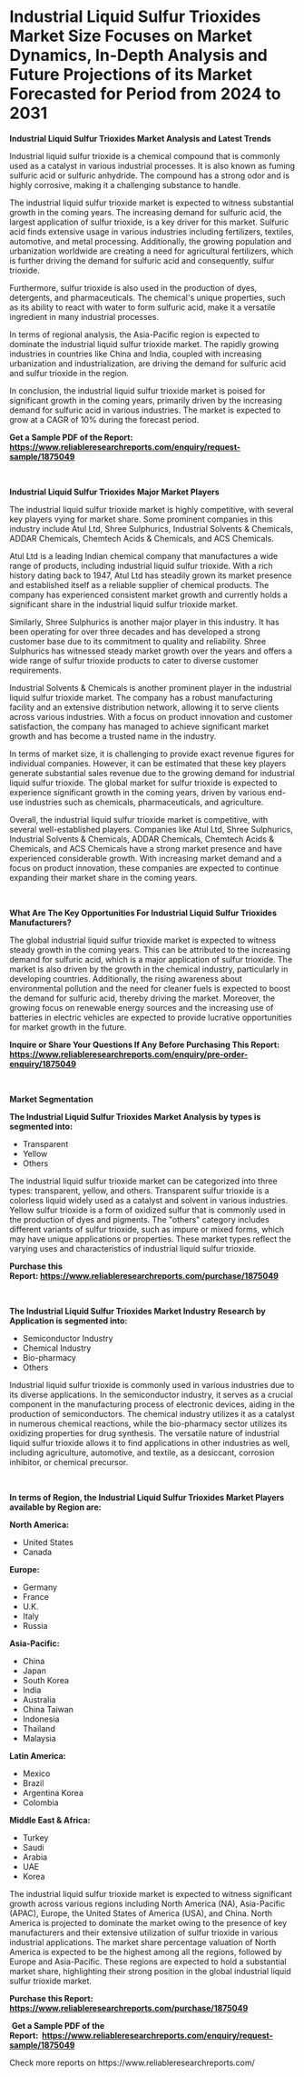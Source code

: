 <p><h1>Industrial Liquid Sulfur Trioxides Market Size Focuses on Market Dynamics, In-Depth Analysis and Future Projections of its Market Forecasted for Period from 2024 to 2031</h1></p><p><strong>Industrial Liquid Sulfur Trioxides Market Analysis and Latest Trends</strong></p>
<p><p>Industrial liquid sulfur trioxide is a chemical compound that is commonly used as a catalyst in various industrial processes. It is also known as fuming sulfuric acid or sulfuric anhydride. The compound has a strong odor and is highly corrosive, making it a challenging substance to handle.</p><p>The industrial liquid sulfur trioxide market is expected to witness substantial growth in the coming years. The increasing demand for sulfuric acid, the largest application of sulfur trioxide, is a key driver for this market. Sulfuric acid finds extensive usage in various industries including fertilizers, textiles, automotive, and metal processing. Additionally, the growing population and urbanization worldwide are creating a need for agricultural fertilizers, which is further driving the demand for sulfuric acid and consequently, sulfur trioxide.</p><p>Furthermore, sulfur trioxide is also used in the production of dyes, detergents, and pharmaceuticals. The chemical's unique properties, such as its ability to react with water to form sulfuric acid, make it a versatile ingredient in many industrial processes.</p><p>In terms of regional analysis, the Asia-Pacific region is expected to dominate the industrial liquid sulfur trioxide market. The rapidly growing industries in countries like China and India, coupled with increasing urbanization and industrialization, are driving the demand for sulfuric acid and sulfur trioxide in the region.</p><p>In conclusion, the industrial liquid sulfur trioxide market is poised for significant growth in the coming years, primarily driven by the increasing demand for sulfuric acid in various industries. The market is expected to grow at a CAGR of 10% during the forecast period.</p></p>
<p><strong>Get a Sample PDF of the Report:&nbsp; <a href="https://www.reliableresearchreports.com/enquiry/request-sample/1875049">https://www.reliableresearchreports.com/enquiry/request-sample/1875049</a></strong></p>
<p>&nbsp;</p>
<p><strong>Industrial Liquid Sulfur Trioxides Major Market Players</strong></p>
<p><p>The industrial liquid sulfur trioxide market is highly competitive, with several key players vying for market share. Some prominent companies in this industry include Atul Ltd, Shree Sulphurics, Industrial Solvents & Chemicals, ADDAR Chemicals, Chemtech Acids & Chemicals, and ACS Chemicals.</p><p>Atul Ltd is a leading Indian chemical company that manufactures a wide range of products, including industrial liquid sulfur trioxide. With a rich history dating back to 1947, Atul Ltd has steadily grown its market presence and established itself as a reliable supplier of chemical products. The company has experienced consistent market growth and currently holds a significant share in the industrial liquid sulfur trioxide market.</p><p>Similarly, Shree Sulphurics is another major player in this industry. It has been operating for over three decades and has developed a strong customer base due to its commitment to quality and reliability. Shree Sulphurics has witnessed steady market growth over the years and offers a wide range of sulfur trioxide products to cater to diverse customer requirements.</p><p>Industrial Solvents & Chemicals is another prominent player in the industrial liquid sulfur trioxide market. The company has a robust manufacturing facility and an extensive distribution network, allowing it to serve clients across various industries. With a focus on product innovation and customer satisfaction, the company has managed to achieve significant market growth and has become a trusted name in the industry.</p><p>In terms of market size, it is challenging to provide exact revenue figures for individual companies. However, it can be estimated that these key players generate substantial sales revenue due to the growing demand for industrial liquid sulfur trioxide. The global market for sulfur trioxide is expected to experience significant growth in the coming years, driven by various end-use industries such as chemicals, pharmaceuticals, and agriculture.</p><p>Overall, the industrial liquid sulfur trioxide market is competitive, with several well-established players. Companies like Atul Ltd, Shree Sulphurics, Industrial Solvents & Chemicals, ADDAR Chemicals, Chemtech Acids & Chemicals, and ACS Chemicals have a strong market presence and have experienced considerable growth. With increasing market demand and a focus on product innovation, these companies are expected to continue expanding their market share in the coming years.</p></p>
<p>&nbsp;</p>
<p><strong>What Are The Key Opportunities For Industrial Liquid Sulfur Trioxides Manufacturers?</strong></p>
<p><p>The global industrial liquid sulfur trioxide market is expected to witness steady growth in the coming years. This can be attributed to the increasing demand for sulfuric acid, which is a major application of sulfur trioxide. The market is also driven by the growth in the chemical industry, particularly in developing countries. Additionally, the rising awareness about environmental pollution and the need for cleaner fuels is expected to boost the demand for sulfuric acid, thereby driving the market. Moreover, the growing focus on renewable energy sources and the increasing use of batteries in electric vehicles are expected to provide lucrative opportunities for market growth in the future.</p></p>
<p><strong>Inquire or Share Your Questions If Any Before Purchasing This Report: <a href="https://www.reliableresearchreports.com/enquiry/pre-order-enquiry/1875049">https://www.reliableresearchreports.com/enquiry/pre-order-enquiry/1875049</a></strong></p>
<p>&nbsp;</p>
<p><strong>Market Segmentation</strong></p>
<p><strong>The Industrial Liquid Sulfur Trioxides Market Analysis by types is segmented into:</strong></p>
<p><ul><li>Transparent</li><li>Yellow</li><li>Others</li></ul></p>
<p><p>The industrial liquid sulfur trioxide market can be categorized into three types: transparent, yellow, and others. Transparent sulfur trioxide is a colorless liquid widely used as a catalyst and solvent in various industries. Yellow sulfur trioxide is a form of oxidized sulfur that is commonly used in the production of dyes and pigments. The "others" category includes different variants of sulfur trioxide, such as impure or mixed forms, which may have unique applications or properties. These market types reflect the varying uses and characteristics of industrial liquid sulfur trioxide.</p></p>
<p><strong>Purchase this Report:&nbsp;<a href="https://www.reliableresearchreports.com/purchase/1875049">https://www.reliableresearchreports.com/purchase/1875049</a></strong></p>
<p>&nbsp;</p>
<p><strong>The Industrial Liquid Sulfur Trioxides Market Industry Research by Application is segmented into:</strong></p>
<p><ul><li>Semiconductor Industry</li><li>Chemical Industry</li><li>Bio-pharmacy</li><li>Others</li></ul></p>
<p><p>Industrial liquid sulfur trioxide is commonly used in various industries due to its diverse applications. In the semiconductor industry, it serves as a crucial component in the manufacturing process of electronic devices, aiding in the production of semiconductors. The chemical industry utilizes it as a catalyst in numerous chemical reactions, while the bio-pharmacy sector utilizes its oxidizing properties for drug synthesis. The versatile nature of industrial liquid sulfur trioxide allows it to find applications in other industries as well, including agriculture, automotive, and textile, as a desiccant, corrosion inhibitor, or chemical precursor.</p></p>
<p>&nbsp;</p>
<p><strong>In terms of Region, the Industrial Liquid Sulfur Trioxides Market Players available by Region are:</strong></p>
<p>
    <p> <strong> North America: </strong>
        <ul>
            <li>United States</li>
            <li>Canada</li>
        </ul>
        </p> 
    <p> <strong> Europe: </strong>
        <ul>
            <li>Germany</li>
            <li>France</li>
            <li>U.K.</li>
            <li>Italy</li>
            <li>Russia</li>
        </ul>
        </p> 
    <p> <strong> Asia-Pacific: </strong>
        <ul>
            <li>China</li>
            <li>Japan</li>
            <li>South Korea</li>
            <li>India</li>
            <li>Australia</li>
            <li>China Taiwan</li>
            <li>Indonesia</li>
            <li>Thailand</li>
            <li>Malaysia</li>
        </ul>
        </p> 
    <p> <strong> Latin America: </strong>
        <ul>
            <li>Mexico</li>
            <li>Brazil</li>
            <li>Argentina Korea</li>
            <li>Colombia</li>
        </ul>
        </p> 
    <p> <strong> Middle East & Africa: </strong>
        <ul>
            <li>Turkey</li>
            <li>Saudi</li>
            <li>Arabia</li>
            <li>UAE</li>
            <li>Korea</li>
        </ul>
    </p>
    </p>
<p><p>The industrial liquid sulfur trioxide market is expected to witness significant growth across various regions including North America (NA), Asia-Pacific (APAC), Europe, the United States of America (USA), and China. North America is projected to dominate the market owing to the presence of key manufacturers and their extensive utilization of sulfur trioxide in various industrial applications. The market share percentage valuation of North America is expected to be the highest among all the regions, followed by Europe and Asia-Pacific. These regions are expected to hold a substantial market share, highlighting their strong position in the global industrial liquid sulfur trioxide market.</p></p>
<p><strong>Purchase this Report: <a href="https://www.reliableresearchreports.com/purchase/1875049">https://www.reliableresearchreports.com/purchase/1875049</a></strong></p>
<p>&nbsp;<strong>Get a Sample PDF of the Report:&nbsp;&nbsp;<a href="https://www.reliableresearchreports.com/enquiry/request-sample/1875049">https://www.reliableresearchreports.com/enquiry/request-sample/1875049</a></strong></p>
<p><strong></strong></p>
<p>Check more reports on https://www.reliableresearchreports.com/</p>